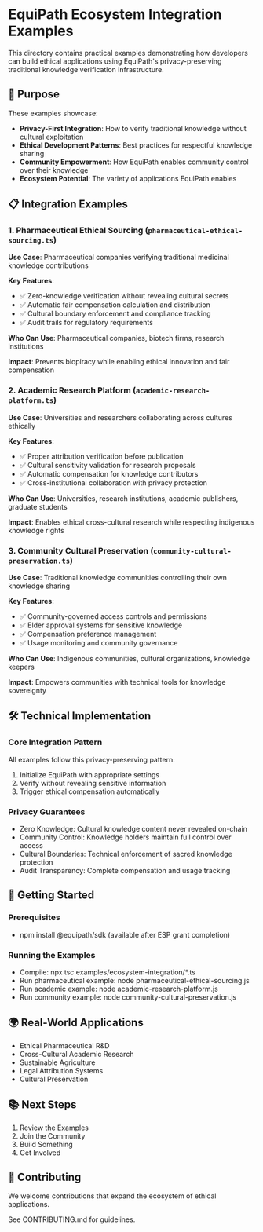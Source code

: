 # EquiPath Ecosystem Integration Examples

This directory contains practical examples demonstrating how developers can build ethical applications using EquiPath's privacy-preserving traditional knowledge verification infrastructure.

## 🎯 Purpose

These examples showcase:
- **Privacy-First Integration**: How to verify traditional knowledge without cultural exploitation
- **Ethical Development Patterns**: Best practices for respectful knowledge sharing
- **Community Empowerment**: How EquiPath enables community control over their knowledge
- **Ecosystem Potential**: The variety of applications EquiPath enables

## 📋 Integration Examples

### 1. Pharmaceutical Ethical Sourcing (`pharmaceutical-ethical-sourcing.ts`)

**Use Case**: Pharmaceutical companies verifying traditional medicinal knowledge contributions

**Key Features**:
- ✅ Zero-knowledge verification without revealing cultural secrets
- ✅ Automatic fair compensation calculation and distribution
- ✅ Cultural boundary enforcement and compliance tracking
- ✅ Audit trails for regulatory requirements

**Who Can Use**: Pharmaceutical companies, biotech firms, research institutions

**Impact**: Prevents biopiracy while enabling ethical innovation and fair compensation

### 2. Academic Research Platform (`academic-research-platform.ts`)

**Use Case**: Universities and researchers collaborating across cultures ethically

**Key Features**:
- ✅ Proper attribution verification before publication
- ✅ Cultural sensitivity validation for research proposals
- ✅ Automatic compensation for knowledge contributors
- ✅ Cross-institutional collaboration with privacy protection

**Who Can Use**: Universities, research institutions, academic publishers, graduate students

**Impact**: Enables ethical cross-cultural research while respecting indigenous knowledge rights

### 3. Community Cultural Preservation (`community-cultural-preservation.ts`)

**Use Case**: Traditional knowledge communities controlling their own knowledge sharing

**Key Features**:
- ✅ Community-governed access controls and permissions
- ✅ Elder approval systems for sensitive knowledge
- ✅ Compensation preference management
- ✅ Usage monitoring and community governance

**Who Can Use**: Indigenous communities, cultural organizations, knowledge keepers

**Impact**: Empowers communities with technical tools for knowledge sovereignty

## 🛠️ Technical Implementation

### Core Integration Pattern

All examples follow this privacy-preserving pattern:

1. Initialize EquiPath with appropriate settings
2. Verify without revealing sensitive information  
3. Trigger ethical compensation automatically

### Privacy Guarantees

- Zero Knowledge: Cultural knowledge content never revealed on-chain
- Community Control: Knowledge holders maintain full control over access
- Cultural Boundaries: Technical enforcement of sacred knowledge protection
- Audit Transparency: Complete compensation and usage tracking

## 🚀 Getting Started

### Prerequisites
- npm install @equipath/sdk (available after ESP grant completion)

### Running the Examples
- Compile: npx tsc examples/ecosystem-integration/*.ts
- Run pharmaceutical example: node pharmaceutical-ethical-sourcing.js
- Run academic example: node academic-research-platform.js
- Run community example: node community-cultural-preservation.js

## 🌍 Real-World Applications

- Ethical Pharmaceutical R&D
- Cross-Cultural Academic Research
- Sustainable Agriculture
- Legal Attribution Systems
- Cultural Preservation

## 📚 Next Steps

1. Review the Examples
2. Join the Community
3. Build Something
4. Get Involved

## 🤝 Contributing

We welcome contributions that expand the ecosystem of ethical applications.

See CONTRIBUTING.md for guidelines.
